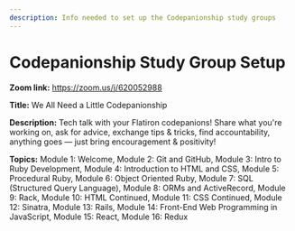 ```yaml
---
description: Info needed to set up the Codepanionship study groups
---
```


# Codepanionship Study Group Setup

**Zoom link:** https://zoom.us/j/620052988

**Title:** We All Need a Little Codepanionship

**Description:** Tech talk with your Flatiron codepanions! Share what you're working on, ask for advice, exchange tips & tricks, find accountability, anything goes — just bring encouragement & positivity!

**Topics:** Module 1: Welcome, Module 2: Git and GitHub, Module 3: Intro to Ruby Development, Module 4: Introduction to HTML and CSS, Module 5: Procedural Ruby, Module 6: Object Oriented Ruby, Module 7: SQL \(Structured Query Language\), Module 8: ORMs and ActiveRecord, Module 9: Rack, Module 10: HTML Continued, Module 11: CSS Continued, Module 12: Sinatra, Module 13: Rails, Module 14: Front-End Web Programming in JavaScript, Module 15: React, Module 16: Redux

